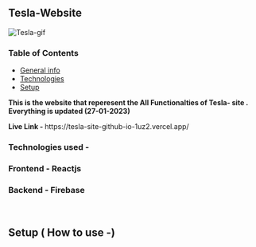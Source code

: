 <h2> Tesla-Website </h2>

![Tesla-gif](https://user-images.githubusercontent.com/48563313/215079414-11d66519-c7c1-4600-b8ca-c9ed813569f4.gif)

<h3> Table of Contents  </h3>
<ul>
 <li>  <a href = "#"> General info </a>  </li>
 <li> <a href = "#"> Technologies </a>  </li>
<li>  <a href = "#"> Setup </a>  </li>
</ul>

<b> This is the website that reperesent the All Functionalties of Tesla- site .
Everything is updated (27-01-2023) </b>
 <br />
<p>  <b> Live Link - </b>  https://tesla-site-github-io-1uz2.vercel.app/ </p>
<h3> Technologies used -  </h3>
 <h3>   Frontend -    <b>  Reactjs </b> </h3>
 <h3>  Backend  -  <b> Firebase  </b> </h3>
 <br />
 <h2> Setup ( How to use -) </h2>

